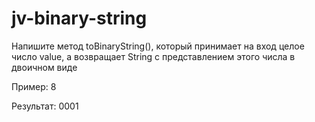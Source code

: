 # jv-binary-string

Напишите метод toBinaryString(), который принимает на вход целое число value,
а возвращает String с представлением этого числа в двоичном виде

Пример: 8

Результат: 0001
